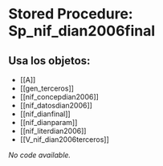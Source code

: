 # Stored Procedure: Sp_nif_dian2006final

## Usa los objetos:
- [[A]]
- [[gen_terceros]]
- [[nif_concepdian2006]]
- [[nif_datosdian2006]]
- [[nif_dianfinal]]
- [[nif_dianparam]]
- [[nif_literdian2006]]
- [[V_nif_dian2006terceros]]

*No code available.*
